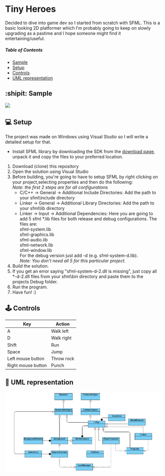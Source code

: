 # Tiny Heroes
Decided to dive into game dev so I started from scratch with SFML. This is a basic looking 2D platformer which I'm probably going to keep on slowly upgrading as a pastime and I hope someone might find it entertaining/useful. 

##### Table of Contents  
- [Sample](#shipit-sample)
- [Setup](#computer-setup)  
- [Controls](#joystick-controls)
- [UML representation](#memo-uml-representation)

## :shipit: Sample
![](Images/sample.gif)

## :computer: Setup 
The project was made on Windows using Visual Studio so I will write a detailed setup for that.

* Install SFML library by downloading the SDK from the [download page](https://www.sfml-dev.org/download.php), unpack it and copy the files to your preferred location.  

1. Download (clone) this repository
2. Open the solution using Visual Studio
3. Before building, you're going to have to setup SFML by right clicking on your project,selecting properties and then do the following:  
	*Note: the first 2 steps are for all configurations*
	* C/C++ -> General -> Additional Include Directories: Add the path to your sfml\include directory
	* Linker -> General -> Additional Library Directories: Add the path to your sfml\lib directory
	* Linker -> Input -> Additional Dependencies: Here you are going to add 5 sfml *.lib files for both release and debug configurations. The files are:  
		sfml-system.lib  
		sfml-graphics.lib  
		sfml-audio.lib  
		sfml-network.lib  
		sfml-window.lib  
For the debug version just add -d (e.g. sfml-system-d.lib).  
*Note: You don't need all 5 for this particular project.*
4. Build the solution.
5. If you get an error saying "sfml-system-d-2.dll is missing", just copy all *-d-2.dll files from your sfml\bin directory and paste them to the projects Debug folder.
6. Run the program.
7. Have fun! :)

## :joystick: Controls
| Key | Action |
| --- | --- |
| A | Walk left |
| D | Walk right |
| Shift | Run |
| Space | Jump |
| Left mouse button | Throw rock |
| Right mouse button | Punch |

## :memo: UML representation
![](Images/uml.png)
